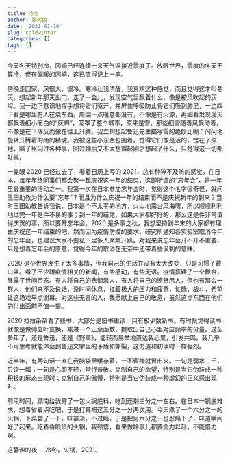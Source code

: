 ```yaml
---
title: 冷冬
author: 张列弛
date: '2021-01-10'
slug: coldwinter
categories: []
tags: []
---
```

今天冬天特别冷，冈崎已经连续十来天气温接近零度了。放眼世界，零度的冬天不算冷，但在偏暖的冈崎，这已值得记上一笔。  

傍晚走回家，风很大，很冷。寒冷让我清醒，我喜欢这种感觉，而且觉得这才叫冬天。想起新年那天出门，走了一会儿，发现空气里飘着什么，像是被风吹起的灰烬。我一边下意识地挥手想将它们驱开，并屏住呼吸防止将它们吸到肺里，一边四下看是哪里有人在烧东西。周围一点暖意都没有，不像是有火源，再细看发现漫天都飘着细小而白的“灰烬”，笼罩了整个城市，原来是雪。那些细雪随着风飘动着，不像是在下落反而像在往上升腾。我立刻想起鲁迅先生描写雪的绝妙比喻：闪闪地旋转升腾着的雨的精魂。我被这些小东西包围着，觉得它们像是活的，愣在了原地，脑子里闪过各种事，回过神后又不大想得起刚才想起了什么，只觉得这一切都好美。   

一晃眼 2020 已经过去了，看着日历上写的 2021，总有种猝不及防的感觉。在日本，每年年终同事们都会聚一起庆祝这一年的结束，这即所谓的“忘年会”，是一年里最重要的活动之一。我第一次在日本参加忘年会时，觉得这个名字很奇怪，就问玉田助教为什么要“忘年”？而且为什么庆祝一年的结束而不是庆祝新年的到来？当时玉田助教告诉我说，日本是个不太平的地方，火山地震台风海啸，所以顺顺利利地过完一年是件不易的事；到一年的结尾，如果大家都好好的，那么这是件非常值得庆贺的事，所以要开忘年会。2020 是多事之秋，我想坚持到年末的大家都有理由庆祝这一年结束的吧，然而因为疫情防控的要求，研究所通知各实验室取消今年的忘年会，也建议大家不要私下里多人聚集开趴。对我来说忘年会开不开不重要，只是想着忘年会的原意，觉得今年的取消在无奈中还带着些讽刺的意味。    

2020 这个世界发生了太多事情，但我自己的生活并没有太大改变，只是习惯了戴口罩。看了不少跟疫情相关的新闻，有些感动，有些无语。疫情搭建了一个舞台，展露了世间百态。有人将自己的悲悯示人，有人将自己的愤怒示人，但也有那么一群人，他们来不及说话，没时间休息，扛着极大的压力和疲惫，忙碌，战斗，希望让这场戏早点谢幕。对这些无言的人，我愿献上自己的敬意，虽然这点东西在他们的付出面前不值一提。   

2020 拉拉杂杂看了些书，大部分是旧书重读，只有极少数新书。有时候觉得读书就像是做傅立叶变换，乘进一个正余函数，提取出自己心里对应频率的分量。这么多年了，还是鲁迅，还是《野草》，能轻而易举地直达我心里，引发共鸣。我几乎不用思考就能体会到鲁迅文字里的矛盾和撕裂，这力道和初读时一样强烈。

近半年，有两句话一直在我脑袋里缓存着，一不留神就冒出来。一句是弱水三千，只饮一瓢；一句是心即不轻，常行普敬。克制自己的欲望，特别是当它伪装成一种积极的形态出现时；克制自己的傲慢，特别是当它伪装成一种虚幻的正义感出现时。     

前段时间，顾南给我寄了一包火锅底料，吃到还剩三分之一左右。在日本一锅底难求，想着省着点吃吧，于是打算把这三分之一分两次用。今天煮了一个六分之一的火锅，下菜尝了一下，味甚淡，不过瘾，于是把另六分之一也忍痛下了，味道瞬间好了起来。吃着香喷喷的火锅，我顿悟，看来做啥事儿都要全力以赴，不能惜力啊。    

这静谧的夜---冷冬，火锅，2021.



